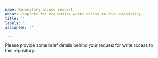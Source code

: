 ```yaml
---
name: Repository access request
about: Template for requesting write access to this repository
title: ''
labels: ''
assignees: ''

---
```


Please provide some brief details behind your request for write access to this repository.
